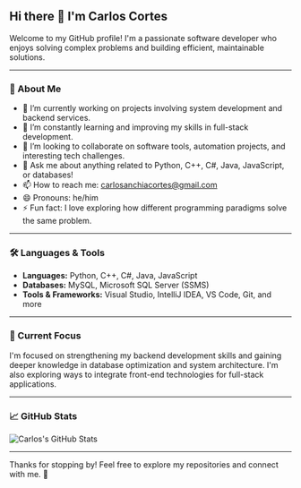 ## Hi there 👋 I'm Carlos Cortes

Welcome to my GitHub profile! I'm a passionate software developer who enjoys solving complex problems and building efficient, maintainable solutions.

---

### 🧠 About Me

- 🔭 I’m currently working on projects involving system development and backend services.
- 🌱 I’m constantly learning and improving my skills in full-stack development.
- 👯 I’m looking to collaborate on software tools, automation projects, and interesting tech challenges.
- 💬 Ask me about anything related to Python, C++, C#, Java, JavaScript, or databases!
- 📫 How to reach me: carlosanchiacortes@gmail.com
- 😄 Pronouns: he/him
- ⚡ Fun fact: I love exploring how different programming paradigms solve the same problem.

---

### 🛠️ Languages & Tools

- **Languages:** Python, C++, C#, Java, JavaScript  
- **Databases:** MySQL, Microsoft SQL Server (SSMS)  
- **Tools & Frameworks:** Visual Studio, IntelliJ IDEA, VS Code, Git, and more

---

### 📌 Current Focus

I'm focused on strengthening my backend development skills and gaining deeper knowledge in database optimization and system architecture. I'm also exploring ways to integrate front-end technologies for full-stack applications.

---

### 📈 GitHub Stats

![Carlos's GitHub Stats](https://github-readme-stats.vercel.app/api?username=Carlos-Alonso-7&show_icons=true&theme=github_dark&hide_border=true)

---

Thanks for stopping by! Feel free to explore my repositories and connect with me. 🚀

